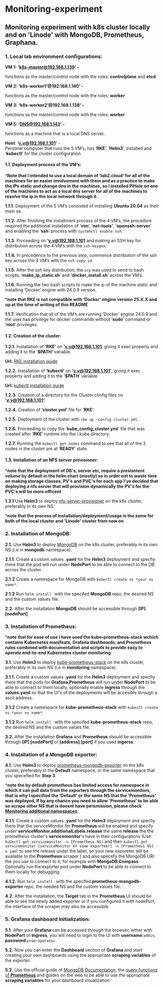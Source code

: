 # Monitoring-experiment

## Monitoring experiment with k8s cluster locally and on 'Linode' with MongoDB, Prometheus, Graphana.

### 1. Local lab environment configurations:

**VM 1:** **‘k8s-master@192.168.1.139’ -**

functions as the master/control node with the roles: **controlplane** and **etcd**.

**VM 2:** **‘k8s-worker1’@192.168.1.140’ -** 

functions as the master/control node with the roles: **worker**

**VM 3:** **‘k8s-worker2‘@192.168.1.138‘ -** 

functions as the master/control node with the roles: **worker**

**VM 5: ‘DNS@192.168.1.143’ -**

functions as a machine that is a local DNS server.

**Host**: **‘v.v@192.168.1.101’**  - \
Personal computer that runs the 5 VM’s, has ‘**RKE**’, ‘**Helm3**’, installed and ‘**kubectl’** for the cluster configuration.

#### 1.1. Deployment process of the VM’s:

***Note that I intended to use a local domain of ‘lab2.cloud’ for all of the machines for an easier involvement with them and as a practice to make the IPs static and change dns in the machines, so I installed PiHole on one of the machines to act as a local dns server for all of the machines to resolve the ip in the local network through it.**

**1.1.1.** Deployment of the 5 VM’s consisted of  installing **Ubuntu 20.04** as their main os.

**1.1.2.** After finishing the installment process of the 4 VM’s, the procedure required the additional installation of ‘**vim**’, ‘**net-tools’**, ’**openssh-server**’ and enabling the ‘**ssh**’ process with ```systemctl enable ssh```.

**1.1.3.** Proceeding on  **‘v.v@192.168.1.101** and making an SSH key for distribution across the 4 VM’s with the ```ssh-keygen```.

**1.1.4.** In precedence to the previous step, commence distribution of the ssh key across the 4 VM’s with the ```ssh-copy-id```.

**1.1.5.** After the ssh key distribution, the ```scp```  was used to send to bash scripts, ‘**make_ip_static.sh**’ and ‘**docker_install.sh**’ across the VM’s.

**1.1.6.** Running the two bash scripts to make the ip of the machine static and installing ‘Docker’ engine with 24.0.9 version. 

***note that RKE is not compatible with ‘Docker’ engine version 25.X.X and up at the time of writing of this README**

**1.1.7.** Verification that all of the VM’s are running ‘Docker’ engine 24.0.9 and the user has privilege for docker commands without ‘**sudo**’ command or ‘**root**’ privileges.

#### 1.2. Creation of the cluster:

**1.2.1.** Installation of **‘RKE’** on **‘v.v@192.168.1.101**, giving it exec property and adding it to the ‘**$PATH**’ variable.

**Url:** [RKE installation guide](https://github.com/rancher/rke)

**1.2.2.** Installation of **‘kubectl’** on **‘v.v@192.168.1.101’**, giving it exec property and adding it to the ‘**$PATH**’ variable.

**Url:** [kubectl installation guide](https://kubernetes.io/docs/tasks/tools/install-kubectl-linux/#install-using-native-package-management) 

**1.2.3.** Creation of a directory for the Cluster config files on **‘v.v@192.168.1.101’.**

**1.2.4.** Creation of **‘cluster.yml’** file for ‘**RKE**’.

**1.2.5.** Deployment of the cluster with ```rke up –config cluster.yml```.

**1.2.6.** Proceeding to copy the ‘**kube_config_cluster.yml**’ file that was created after ‘**RKE**’ runtime into the /.kube directory.

**1.2.7.** Running the ```kubectl get nodes``` command to see that all of the 3 nodes in the cluster are at ‘**READY**’ state.

#### 1.3. Installation of an NFS server provisioner:

***note that the deployment of DB's, server etc, require a presisntent volume by default in the helm chart (mostly) so in order not to waste time on making storage classes, PV's and PVC's for each app I've decided that deploying a nfs server that will provision dynamically the PV's for the PVC's will be more efficent**

**1.3.1** Use **Helm3** to deploy [nfs-server-provisioner](https://artifacthub.io/packages/helm/kvaps/nfs-server-provisioner) on the k8s cluster, preferably in its own NS.

***note that the process of installation/deployment/usage is the same for both of the local cluster and 'Linode' cluster from now on**

### 2. Installation of MongoDB:  

**2.1.** Use **Helm3** to deploy [MongoDB](https://artifacthub.io/packages/helm/bitnami/mongodb) on the k8s cluster, preferably in its own NS (i.e in **mongodb** namespace).

**2.1.1.** Create a custom values **.yaml** for the **Helm3** deployment and specfiy there that the pod will run under **NodePort** to be able to connect to the DB across the cluster.

**2.1.2**  Create a namespace for MongoDB with ```kubectl create ns *your ns name*```.

**2.1.2** Run ```helm install ``` with the specifed **MongoDB** repo, the desired NS and the custom values file.

**2.2.** After the installation **MongoDB** should be accessible through **[IP]**:**[nodePort]**

### 3. Installation of Prometheus:

***note that for ease of use I have used the kube-prometheus-stack wchich contains Kubernetes manifests, Grafana dashboards, and Prometheus rules combined with documentation and scripts to provide easy to operate end-to-end Kubernetes cluster monitoring**

**3.1.** Use **Helm3** to deploy [kube-prometheus-stack](https://artifacthub.io/packages/helm/prometheus-community/kube-prometheus-stack) on the k8s cluster, preferably in its own NS (i.e in **monitoring** namespace).

**3.1.1.** Create a custom values **.yaml** for the **Helm3** deployment and specfiy there that the pods for **Grafana**,**Prometheus** will run under **NodePort** to be able to connect to them locally, optionally enable **ingress** through the **values.yaml** so that the UI's of the deployments will be accesible through a ascii address.

**3.1.2**  Create a namespace for **kube-prometheus-stack** with ```kubectl create ns *your ns name*```.

**3.1.2** Run ```helm install ``` with the specifed **kube-prometheus-stack** repo, the desired NS and the custom values file.

**3.2.** After the installation **Grafana** and **Prometheus** should be accessible through **[IP]**:**[nodePort]** or **[address]**:**[port]** if you used **ingerss**.

### 4. Installation of a MongoDB exporter:

**4.1.** Use **Helm3** to deploy [prometheus-mongodb-exporter](https://artifacthub.io/packages/helm/prometheus-community/prometheus-mongodb-exporter) on the k8s cluster, preferably in the **Default** namespace, or the same namespace that you specefied for **Step 3**.

***note the by default prometheus has limited access for namespace in which it can pull data from the exporters through the servicemonitors, that is why I specified the 'Default' or the same NS that the 'Prometheus' was deployed, If by any chance you need to allow 'Prometheus' to be able so scrape other NS that is doesnt have persmission, please check [Monitoring additional namespaces](https://github.com/prometheus-operator/kube-prometheus/blob/main/docs/customizations/monitoring-additional-namespaces.md)**.

**4.1.1.** Create a custom values **.yaml** for the **Helm3** deployment and specfiy there that the serviceMonitor for **Prometheus** will be enabled and specify under **serviceMonitor.additionalLabels.release** the same **release** the the prometheus cluster's **servicemonitor**'s have in their configurations (Use ```kubectl get servicemonitor -n [Prometheus NS]``` and then ```kubectl get servicemonitor [serviceMonitor of some exporteer] -n [Prometheus NS] -o yaml``` to see the release under the label, so your new exporeter will be available to the **Prometheus** scraper ) and also specefy the MongoDB URI the you use to connect to it, for example with **MongoDB Compass**. Optionally run the exporter pod under **NodePort** to be able to connect to them locally for debugging.

**4.1.2.** Run ```helm install ``` with the specifed **prometheus-mongodb-exporter** repo, the needed NS and the custom values file.

**4.2.** After the installation, the **Target** tab in the **Prometheus** UI should be able to see the newly added exporter or if you configured it with nodePort, the interface of the scraper may also be accessible.


### 5. Grafana dashboard initialization:

**5.1.** After your **Grafana** can be accessed through the browser, either with **NodePort** or **Ingress**, you will need to login to the UI with **username**:```admin```, **password**:```prom-operator```.

**5.2.** Now you can enter the **Dashboard** section of **Grafana** and start creating your own dashboards using the appropriate **scraping variables** of the exporter.

**5.2.** Use the official guide of [MongoDB Documentation](https://www.mongodb.com/docs/manual/), the [query functions of **Prometheus**](https://prometheus.io/docs/prometheus/latest/querying/functions/) and guides on the web to be able to use the appropriate **scraping variables** for your dashboard visualization.


